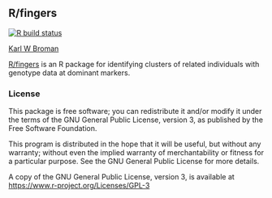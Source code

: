 ## R/fingers

[![R build status](https://github.com/kbroman/fingers/workflows/R-CMD-check/badge.svg)](https://github.com/kbroman/fingers/actions)

[Karl W Broman](https://kbroman.org)

[R/fingers](https://github.com/kbroman/fingers) is an R package for identifying clusters of related
individuals with genotype data at dominant markers.

### License

This package is free software; you can redistribute it and/or modify it
under the terms of the GNU General Public License, version 3, as
published by the Free Software Foundation.

This program is distributed in the hope that it will be useful, but
without any warranty; without even the implied warranty of
merchantability or fitness for a particular purpose.  See the GNU
General Public License for more details.

A copy of the GNU General Public License, version 3, is available at
<https://www.r-project.org/Licenses/GPL-3>
